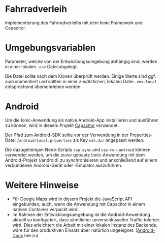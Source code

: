 # Fahrradverleih

Implementierung des Fahrradverleihs mit dem Ionic Framework und Capacitor.

# Umgebungsvariablen

Parameter, welche von der Entwicklungsumgebung abhängig sind, werden in einer lokalen `.env`
Datei abgelegt.

Die Datei sollte nach dem Klonen überprüft werden. Einige Werte sind ggf. auskommentiert und
sollten in einer _zusätzlichen_, lokalen Datei `.env.local` entsprechend überschrieben werden.

# Android

Um die Ionic-Anwendung als native Android-App installieren und ausführen zu können, wird in
diesem Projekt [Capacitor](https://capacitorjs.com/) verwendet.

Der Pfad zum Android-SDK sollte vor der Verwendung in der Properties-Datei 
`/android/local.properties` als Key `sdk.dir` angepasst werden.

Die dazugehörigen Node-Scripts `cap-sync` und `cap-run-android` können verwendet werden, um
die _zuvor_ gebaute Ionic-Anwendung mit dem Android-Projekt (/android) zu synchronisieren
und anschließend auf einem verbundenen Android-Gerät oder -Emulator auszuführen.

# Weitere Hinweise

- Für Google Maps wird in diesem Projekt die JavaScript API eingebunden; auch, wenn die
  Anwendung mit Capacitor in einem nativen Container verpackt wird.
- Im Rahmen der Entwicklungsumgebung ist die Android-Anwendung aktuell so konfiguriert,
  dass sämtlicher unverschlüsselter Traffic toleriert wird. Dies erleichtert die Arbeit
  mit einer lokalen Instanz des Backends, wäre für den produktiven Einsatz aber
  natürlich ungeeignet.
  ([Android-Docs](https://developer.android.com/training/articles/security-config) hierzu)
